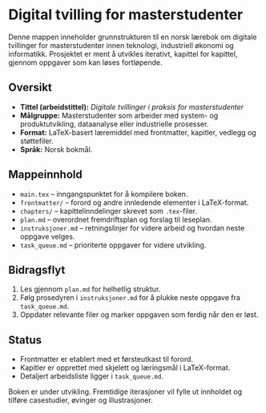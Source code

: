# Digital tvilling for masterstudenter

Denne mappen inneholder grunnstrukturen til en norsk lærebok om digitale tvillinger for masterstudenter innen teknologi, industriell økonomi og informatikk. Prosjektet er ment å utvikles iterativt, kapittel for kapittel, gjennom oppgaver som kan løses fortløpende.

## Oversikt

- **Tittel (arbeidstittel):** *Digitale tvillinger i praksis for masterstudenter*
- **Målgruppe:** Masterstudenter som arbeider med system- og produktutvikling, dataanalyse eller industrielle prosesser.
- **Format:** LaTeX-basert læremiddel med frontmatter, kapitler, vedlegg og støttefiler.
- **Språk:** Norsk bokmål.

## Mappeinnhold

- `main.tex` – inngangspunktet for å kompilere boken.
- `frontmatter/` – forord og andre innledende elementer i LaTeX-format.
- `chapters/` – kapittelinndelinger skrevet som `.tex`-filer.
- `plan.md` – overordnet fremdriftsplan og forslag til leseplan.
- `instruksjoner.md` – retningslinjer for videre arbeid og hvordan neste oppgave velges.
- `task_queue.md` – prioriterte oppgaver for videre utvikling.

## Bidragsflyt

1. Les gjennom `plan.md` for helhetlig struktur.
2. Følg prosedyren i `instruksjoner.md` for å plukke neste oppgave fra `task_queue.md`.
3. Oppdater relevante filer og marker oppgaven som ferdig når den er løst.

## Status

- Frontmatter er etablert med et førsteutkast til forord.
- Kapitler er opprettet med skjelett og læringsmål i LaTeX-format.
- Detaljert arbeidsliste ligger i `task_queue.md`.

Boken er under utvikling. Fremtidige iterasjoner vil fylle ut innholdet og tilføre casestudier, øvinger og illustrasjoner.
